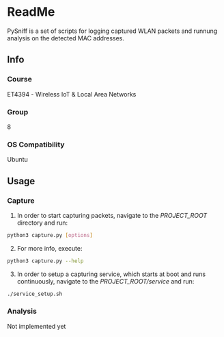 # ReadMe

PySniff is a set of scripts for logging captured WLAN packets and runnung analysis on the detected MAC addresses.

## Info

### Course
ET4394 - Wireless IoT & Local Area Networks

### Group
8

### OS Compatibility
Ubuntu

## Usage

### Capture

1. In order to start capturing packets, navigate to the *PROJECT_ROOT* directory and run:
```bash
python3 capture.py [options]
```

2. For more info, execute:
```bash
python3 capture.py --help
```

3. In order to setup a capturing service, which starts at boot and runs continuously, navigate to the *PROJECT_ROOT/service* and run:
```bash
./service_setup.sh
```

### Analysis

Not implemented yet

